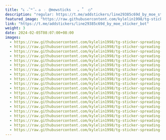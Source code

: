 ```yaml
---
title: "૮ ˶ˆ꒳ˆ˵ ა ﹕ @mewsticks   ｡ ˚  ○"
description: "regular: https://t.me/addstickers/line29385c69d_by_moe_sticker_bot"
featured_image: "https://raw.githubusercontent.com/kylelin1998/tg-sticker-spreading-worldwide-images/main/img/693246ee-a07b-438b-bd89-94298a4e2b32.jpg"
link: "https://t.me/addstickers/line29385c69d_by_moe_sticker_bot"
weight: 3
date: 2024-02-05T08:07:00+08:00
images:
  - https://raw.githubusercontent.com/kylelin1998/tg-sticker-spreading-worldwide-images/main/img/693246ee-a07b-438b-bd89-94298a4e2b32.jpg
  - https://raw.githubusercontent.com/kylelin1998/tg-sticker-spreading-worldwide-images/main/img/baa9d181-bdd5-41cd-80c0-bd2efa0b482b.jpg
  - https://raw.githubusercontent.com/kylelin1998/tg-sticker-spreading-worldwide-images/main/img/c032aba6-79f8-4d0f-ae5d-567459240ece.jpg
  - https://raw.githubusercontent.com/kylelin1998/tg-sticker-spreading-worldwide-images/main/img/3e06b6ee-431f-40e6-a943-fb501fa5df49.jpg
  - https://raw.githubusercontent.com/kylelin1998/tg-sticker-spreading-worldwide-images/main/img/9fe0b8b1-feec-4ec1-97a3-9e0f88fe0e07.jpg
  - https://raw.githubusercontent.com/kylelin1998/tg-sticker-spreading-worldwide-images/main/img/16baf2d4-5427-41f2-b8e8-b1e451118c08.jpg
  - https://raw.githubusercontent.com/kylelin1998/tg-sticker-spreading-worldwide-images/main/img/2cf2c67c-0c45-4535-9f63-6ceb2253b47a.jpg
  - https://raw.githubusercontent.com/kylelin1998/tg-sticker-spreading-worldwide-images/main/img/d4fac4f0-28d0-40e3-b396-7250890e18f5.jpg
  - https://raw.githubusercontent.com/kylelin1998/tg-sticker-spreading-worldwide-images/main/img/a369b3a1-cc69-4a1b-8133-37d8710f9b85.jpg
  - https://raw.githubusercontent.com/kylelin1998/tg-sticker-spreading-worldwide-images/main/img/2238bb3e-2a83-4b47-9252-73e51890b6a8.jpg
  - https://raw.githubusercontent.com/kylelin1998/tg-sticker-spreading-worldwide-images/main/img/04107eb4-f9c9-4c0e-903b-64748f7ec916.jpg
  - https://raw.githubusercontent.com/kylelin1998/tg-sticker-spreading-worldwide-images/main/img/36000b22-2595-4350-8c19-cf2c5c02e587.jpg
  - https://raw.githubusercontent.com/kylelin1998/tg-sticker-spreading-worldwide-images/main/img/ab390b01-176d-4ec5-bbae-481fb254cc98.jpg
  - https://raw.githubusercontent.com/kylelin1998/tg-sticker-spreading-worldwide-images/main/img/d712c638-60e4-46e5-bb95-ffa0f6c4ac7c.jpg
  - https://raw.githubusercontent.com/kylelin1998/tg-sticker-spreading-worldwide-images/main/img/cecc49ee-6cf9-4878-8fa2-f02ad5a13b07.jpg
  - https://raw.githubusercontent.com/kylelin1998/tg-sticker-spreading-worldwide-images/main/img/8e573af1-2cbd-470d-9968-1b84e0e88adc.jpg
  - https://raw.githubusercontent.com/kylelin1998/tg-sticker-spreading-worldwide-images/main/img/ef84ba02-e56e-4a60-85cb-490b83bfda40.jpg
  - https://raw.githubusercontent.com/kylelin1998/tg-sticker-spreading-worldwide-images/main/img/fa0703fa-d53d-40b4-98d1-12473e0ea3e1.jpg
  - https://raw.githubusercontent.com/kylelin1998/tg-sticker-spreading-worldwide-images/main/img/b49fcdca-29a8-44e5-be20-9fe484f09a1a.jpg
  - https://raw.githubusercontent.com/kylelin1998/tg-sticker-spreading-worldwide-images/main/img/ce9c4e68-6d39-4641-9f03-54da2178241a.jpg
---
```

